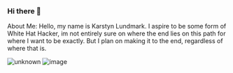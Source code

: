 ### Hi there 👋

About Me:
Hello, my name is Karstyn Lundmark. I aspire to be some form of White Hat Hacker, im not entirely sure on where the end lies on this path for where I want to be exactly. But I plan on making it to the end, regardless of where that is.
<!--
**KarstynL/KarstynL** is a ✨ _special_ ✨ repository because its `README.md` (this file) appears on your GitHub profile.

Here are some ideas to get you started:

- 🔭 I’m currently working on ...
- 🌱 I’m currently learning ...
- 👯 I’m looking to collaborate on ...
- 🤔 I’m looking for help with ...
- 💬 Ask me about ...
- 📫 How to reach me: ...
- 😄 Pronouns: ...
- ⚡ Fun fact: ...
-->

![unknown](https://user-images.githubusercontent.com/116242608/204963057-060d8fa3-2306-4f8d-bffc-662b2acc46e6.png)
![image](https://user-images.githubusercontent.com/116242608/204963198-fbef0672-141f-48f1-a4c0-d58cc678c232.png)

